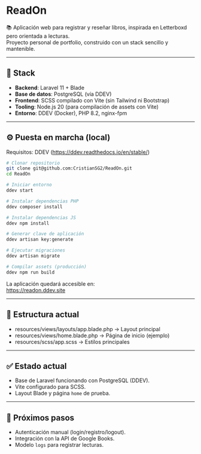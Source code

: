 # ReadOn

📚 Aplicación web para registrar y reseñar libros, inspirada en Letterboxd pero orientada a lecturas.  
Proyecto personal de portfolio, construido con un stack sencillo y mantenible.

---

## 🚀 Stack

- **Backend**: Laravel 11 + Blade  
- **Base de datos**: PostgreSQL (vía DDEV)  
- **Frontend**: SCSS compilado con Vite (sin Tailwind ni Bootstrap)  
- **Tooling**: Node.js 20 (para compilación de assets con Vite)  
- **Entorno**: DDEV (Docker), PHP 8.2, nginx-fpm  

---

## ⚙️ Puesta en marcha (local)

Requisitos: DDEV (https://ddev.readthedocs.io/en/stable/)

```bash
# Clonar repositorio
git clone git@github.com:CristianSG2/ReadOn.git
cd ReadOn

# Iniciar entorno
ddev start

# Instalar dependencias PHP
ddev composer install

# Instalar dependencias JS
ddev npm install

# Generar clave de aplicación
ddev artisan key:generate

# Ejecutar migraciones
ddev artisan migrate

# Compilar assets (producción)
ddev npm run build
```

La aplicación quedará accesible en:  
https://readon.ddev.site

---

## 📂 Estructura actual

- resources/views/layouts/app.blade.php → Layout principal  
- resources/views/home.blade.php → Página de inicio (ejemplo)  
- resources/scss/app.scss → Estilos principales  

---

## ✅ Estado actual

- Base de Laravel funcionando con PostgreSQL (DDEV).  
- Vite configurado para SCSS.  
- Layout Blade y página `home` de prueba.  

---

## 🔮 Próximos pasos

- Autenticación manual (login/registro/logout).  
- Integración con la API de Google Books.  
- Modelo `logs` para registrar lecturas.  
